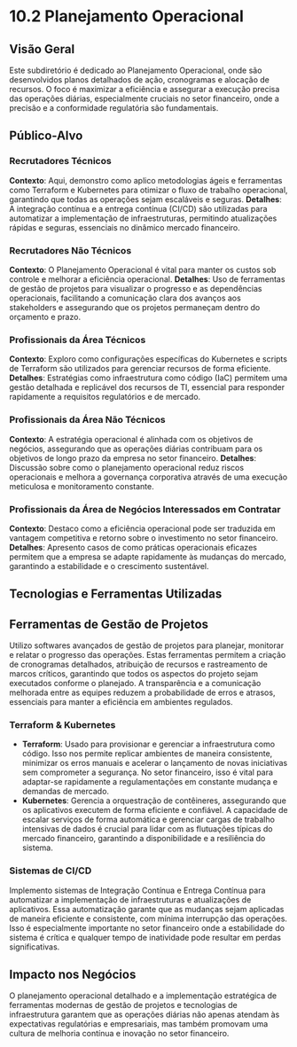 # 10.2 Planejamento Operacional

## Visão Geral

Este subdiretório é dedicado ao Planejamento Operacional, onde são desenvolvidos planos detalhados de ação, cronogramas e alocação de recursos. O foco é maximizar a eficiência e assegurar a execução precisa das operações diárias, especialmente cruciais no setor financeiro, onde a precisão e a conformidade regulatória são fundamentais.

## Público-Alvo

### Recrutadores Técnicos
  **Contexto**: Aqui, demonstro como aplico metodologias ágeis e ferramentas como Terraform e Kubernetes para otimizar o fluxo de trabalho operacional, garantindo que todas as operações sejam escaláveis e seguras.
  **Detalhes**: A integração contínua e a entrega contínua (CI/CD) são utilizadas para automatizar a implementação de infraestruturas, permitindo atualizações rápidas e seguras, essenciais no dinâmico mercado financeiro.

### Recrutadores Não Técnicos
  **Contexto**: O Planejamento Operacional é vital para manter os custos sob controle e melhorar a eficiência operacional.
  **Detalhes**: Uso de ferramentas de gestão de projetos para visualizar o progresso e as dependências operacionais, facilitando a comunicação clara dos avanços aos stakeholders e assegurando que os projetos permaneçam dentro do orçamento e prazo.

### Profissionais da Área Técnicos
  **Contexto**: Exploro como configurações específicas do Kubernetes e scripts de Terraform são utilizados para gerenciar recursos de forma eficiente.
  **Detalhes**: Estratégias como infraestrutura como código (IaC) permitem uma gestão detalhada e replicável dos recursos de TI, essencial para responder rapidamente a requisitos regulatórios e de mercado.

### Profissionais da Área Não Técnicos
  **Contexto**: A estratégia operacional é alinhada com os objetivos de negócios, assegurando que as operações diárias contribuam para os objetivos de longo prazo da empresa no setor financeiro.
  **Detalhes**: Discussão sobre como o planejamento operacional reduz riscos operacionais e melhora a governança corporativa através de uma execução meticulosa e monitoramento constante.

### Profissionais da Área de Negócios Interessados em Contratar
  **Contexto**: Destaco como a eficiência operacional pode ser traduzida em vantagem competitiva e retorno sobre o investimento no setor financeiro.
  **Detalhes**: Apresento casos de como práticas operacionais eficazes permitem que a empresa se adapte rapidamente às mudanças do mercado, garantindo a estabilidade e o crescimento sustentável.

## Tecnologias e Ferramentas Utilizadas

## Ferramentas de Gestão de Projetos
  Utilizo softwares avançados de gestão de projetos para planejar, monitorar e relatar o progresso das operações. Estas ferramentas permitem a criação de cronogramas detalhados, atribuição de recursos e rastreamento de marcos críticos, garantindo que todos os aspectos do projeto sejam executados conforme o planejado. A transparência e a comunicação melhorada entre as equipes reduzem a probabilidade de erros e atrasos, essenciais para manter a eficiência em ambientes regulados.

### Terraform & Kubernetes
  - **Terraform**: Usado para provisionar e gerenciar a infraestrutura como código. Isso nos permite replicar ambientes de maneira consistente, minimizar os erros manuais e acelerar o lançamento de novas iniciativas sem comprometer a segurança. No setor financeiro, isso é vital para adaptar-se rapidamente a regulamentações em constante mudança e demandas de mercado.
  - **Kubernetes**: Gerencia a orquestração de contêineres, assegurando que os aplicativos executem de forma eficiente e confiável. A capacidade de escalar serviços de forma automática e gerenciar cargas de trabalho intensivas de dados é crucial para lidar com as flutuações típicas do mercado financeiro, garantindo a disponibilidade e a resiliência do sistema.

### Sistemas de CI/CD
  Implemento sistemas de Integração Contínua e Entrega Contínua para automatizar a implementação de infraestruturas e atualizações de aplicativos. Essa automatização garante que as mudanças sejam aplicadas de maneira eficiente e consistente, com mínima interrupção das operações. Isso é especialmente importante no setor financeiro onde a estabilidade do sistema é crítica e qualquer tempo de inatividade pode resultar em perdas significativas.


## Impacto nos Negócios

O planejamento operacional detalhado e a implementação estratégica de ferramentas modernas de gestão de projetos e tecnologias de infraestrutura garantem que as operações diárias não apenas atendam às expectativas regulatórias e empresariais, mas também promovam uma cultura de melhoria contínua e inovação no setor financeiro.
